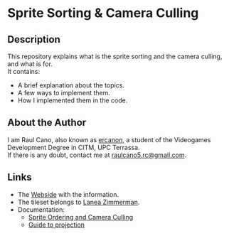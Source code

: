 # Sprite Sorting & Camera Culling
## Description
This repository explains what is the sprite sorting and the camera culling, and what is for.  
It contains:
* A brief explanation about the topics.
* A few ways to implement them.
* How I implemented them in the code.
## About the Author
I am Raul Cano, also known as [ercanon](https://github.com/ercanon), a student of the Videogames Development Degree in CITM, UPC Terrassa.  
If there is any doubt, contact me at raulcano5.rc@gmail.com.
## Links
* The [Webside](https://ercanon.github.io/Sprite-Sorting-Camera-Culling/) with the information.
* The tileset belongs to [Lanea Zimmerman](https://sharm.itch.io/tiny16).
* Documentation:
  * [Sprite Ordering and Camera Culling](https://christt105.github.io/Sprite_Ordering_and_Camera_Culling_Personal_Research/)
  * [Guide to projection](https://www.significant-bits.com/a-laymans-guide-to-projection-in-videogames/)
